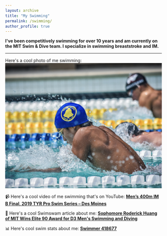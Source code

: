 ```yaml
---
layout: archive
title: "My Swimming"
permalink: /swimming/
author_profile: true
---
```

**I've been competitively swimming for over 10 years and am currently on the MIT Swim & Dive team. I specialize in swimming breaststroke and IM.**

---

Here's a cool photo of me swimming:
![image](/images/swim.png)

📹 Here's a cool video of me swimming that's on YouTube: [**Men’s 400m IM B Final, 2019 TYR Pro Swim Series – Des Moines**](https://www.youtube.com/watch?v=mPtpQEnO9wg)

📰 Here's a cool Swimswam article about me: [**Sophomore Roderick Huang of MIT Wins Elite 90 Award for D3 Men's Swimming and Diving**](https://swimswam.com/sophomore-roderick-huang-of-mit-wins-elite-90-award-for-d3-mens-swimming-and-diving/)

📊 Here's cool swim stats about me: [**Swimmer 418677**](https://www.swimcloud.com/swimmer/418677/)
